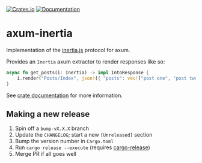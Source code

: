[![Crates.io](https://img.shields.io/crates/v/axum-inertia.svg)](https://crates.io/crates/axum-inertia)
[![Documentation](https://docs.rs/axum-inertia/badge.svg)](https://docs.rs/axum-inertia/)

axum-inertia
============

Implementation of the [inertia.js] protocol for axum.

Provides an `Inertia` axum extractor to render responses like so:

```rust
async fn get_posts(i: Inertia) -> impl IntoResponse {
    i.render("Posts/Index", json!({ "posts": vec!["post one", "post two"] }))
}
```

See [crate documentation] for more information.

[inertia.js]: https://inertiajs.com
[crate documentation]: https://docs.rs/axum-inertia/latest/axum_inertia/

## Making a new release

1. Spin off a `bump-vX.X.X` branch
2. Update the `CHANGELOG`; start a new `[Unreleased]` section
3. Bump the version number in `Cargo.toml`
4. Run `cargo release --execute` (requires [cargo-release][cargo-release])
5. Merge PR if all goes well

[cargo-release]: https://github.com/crate-ci/cargo-release
